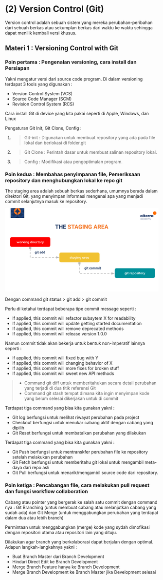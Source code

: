 # (2) Version Control (Git)
Version control adalah sebuah sistem yang mereka perubahan-peribahan dari sebuah berkas atau sekumplan berkas dari waktu ke waktu sehingga dapat menilik kembali versi khusus.
## Materi 1 : Versioning Control with Git
### Poin pertama : Pengenalan versioning, cara install dan Persiapan
Yakni mengatur versi dari source code program. Di dalam versioning terdapat 3 tools yang digunakan :
- Version Control System (VCS)
- Source Code Manager (SCM)
- Revision Control System (RCS)

Cara install Git di device yang kita pakai seperti di Apple, Windows, dan Linux

Pengaturan Git Init, Git Clone, Config :
1. > Git-init : Digunakan untuk membuat repository yang ada pada file lokal dan berlokasi di folder.git
2. > Git Clone : Perintah dasar untuk membuat salinan repository lokal.
3. > Config : Modifikasi atau pengoptimalan program.

### Poin kedua : Membahas penyimpanan file, Pemeriksaan repository dan menghubungkan lokal ke repo git
The staging area adalah sebuah berkas sederhana, umumnya berada dalam direktori Git, yang menyimpan informasi mengenai apa yang menjadi commit selanjutnya masuk ke repository.

![The Staging Area (Gambar).png](Screenshot%2FThe%20Staging%20Area%20%28Gambar%29.png)

Dengan command git status > git add > git commit

Perlu di ketahui terdapat beberapa tipe commit message seperti :
- If applied, this commit will refactor subsytem X for readability
- If applied, this commit will update getting started documentation
- If applied, this commit will remove deprecated methods
- If applied, this commit will release version 1.0.0

Namun commit tidak akan bekerja untuk bentuk non-imperatif lainnya seperti :
- If applied, this commit will fixed bug with Y
- If applied, this commit will changing behavior of X
- If applied, this commit will more fixes for broken stuff
- If applied, this commit will sweet new API methods

> - Command git diff untuk memberitahukan secara detail perubahan yang terjadi di dua titik referensi Git
> - Command git stash tempat dimana kita ingin menyimpan kode yang belum selesai dikerjakan untuk di commit

Terdapat tiga command yang bisa kita gunakan yakni :
- Git log berfungsi untuk melihat riwayat perubahan pada project
- Checkout berfungsi untuk menukar cabang aktif dengan cabang yang dipilih
- Git Reset berfungsi untuk membatalkan perubahan yang dilakukan

Terdapat tiga command yang bisa kita gunakan yakni :
- Git Push berfungsi untuk mentranskfer perubahan file ke repository setelah melakukan perubahan
- Git Fetch berfungsi untuk memberitahu git lokal untuk mengambil meta-daya dari repo asli
- Git Pull berfungsi untuk menarik/mengambil source code dari repository.

### Poin ketiga : Pencabangan file, cara melakukan pull request dan fungsi workflow collaboration
Cabang atau pointer yang bergerak ke salah satu commit dengan command nya :
Git Branching (untuk membuat cabang atau melanjutkan cabang yang sudah ada) dan Git Merge (untuk menggabungkan perubahan yang terdapat dalam dua atau lebih branch)

Permintaan untuk menggabungkan (merge) kode yang sydah dimofikasi dengan repositori utama atau repositori lain yang dituju.

Dilakukan agar branch yang berkolaborasi dapat berjalan dengan optimal. Adapun langkah-langkahnya yakni :
- Buat Branch Master dari Branch Development
- Hindari Direct Edit ke Branch Development
- Merge Branch Feature hanya ke Branch Development
- Merge Branch Development ke Branch Master jika Development selesai











